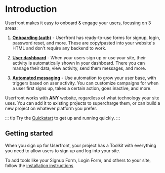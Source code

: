 # Introduction

Userfront makes it easy to onboard & engage your users, focusing on 3 areas:

1. [**Onboarding (auth)**](/guide/auth.html) - Userfront has ready-to-use forms for signup, login, password reset, and more. These are copy/pasted into your website's HTML and don't require any backend to work.

2. [**User dashboard**](/guide/dashboard.html) - When your users sign up or use your site, their activity is automatically shown in your dashboard. There you can manage their data, view activity, send them messages, and more.

3. [**Automated messaging**](/guide/messaging.html) - Use automation to grow your user base, with triggers based on user activity. You can customize campaigns for when a user first signs up, takes a certain action, goes inactive, and more.

Userfront works with **ANY** website, regardless of what technology your site uses. You can add it to existing projects to supercharge them, or can build a new project on whatever platform you prefer.

::: tip
Try the [Quickstart](/guide/quickstart.html) to get up and running quickly.
:::

## Getting started

When you sign up for Userfront, your project has a Toolkit with everything you need to allow users to sign up and log into your site.

To add tools like your Signup Form, Login Form, and others to your site, follow the [installation instructions](/guide/auth.html#installation).
